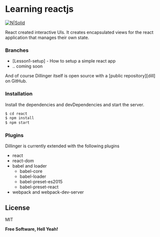 # Learning reactjs

[![N|Solid](http://img.crx4chrome.com/4f/46/55/jaaklebbenondhkanegppccanebkdjlh-icon.png)](https://facebook.github.io/react/)

React created interactive UIs. It creates encapsulated views for the react application that manages their own state.

### Branches
* [Lesson1-setup] - How to setup a simple react app
* .. coming soon

And of course Dillinger itself is open source with a [public repository][dill]
 on GitHub.

### Installation
Install the dependencies and devDependencies and start the server.

```sh
$ cd react
$ npm install
$ npm start
```

### Plugins

Dillinger is currently extended with the following plugins

* react
* react-dom
* babel and loader
    * babel-core
    * babel-loader
    * babel-preset-es2015
    * babel-preset-react
* webpack and webpack-dev-server

License
----

MIT


**Free Software, Hell Yeah!**
